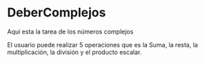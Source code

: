 # DeberComplejos
Aqui esta la tarea de los números complejos


El usuario puede realizar 5 operaciones que es la Suma, la resta, la multiplicación, la división y el producto escalar. 
